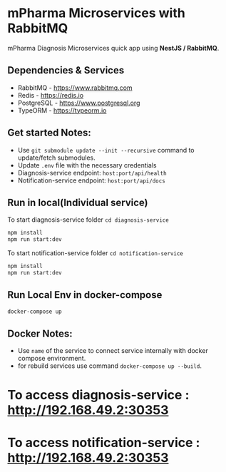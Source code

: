 # mPharma Microservices with RabbitMQ 
mPharma Diagnosis Microservices quick app using **NestJS / RabbitMQ**.

## Dependencies & Services
- RabbitMQ - https://www.rabbitmq.com
- Redis - https://redis.io
- PostgreSQL - https://www.postgresql.org
- TypeORM - https://typeorm.io


## Get started Notes:
- Use `git submodule update --init --recursive` command to update/fetch submodules.
- Update `.env` file with the necessary credentials 
- Diagnosis-service endpoint: `host:port/api/health`
- Notification-service endpoint: `host:port/api/docs`

## Run in local(Individual service)

To start diagnosis-service folder `cd diagnosis-service`
```bash
npm install
npm run start:dev
```

To start notification-service folder `cd notification-service`
```bash
npm install
npm run start:dev
```

## Run Local Env in docker-compose 
```bash
docker-compose up
```
## Docker Notes:
- Use `name` of the service to connect service internally with docker compose environment.
- for rebuild services use command `docker-compose up --build`.  

# To access diagnosis-service : http://192.168.49.2:30353

# To access notification-service : http://192.168.49.2:30353

